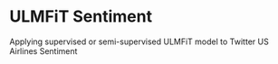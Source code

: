 # ULMFiT Sentiment
Applying supervised or semi-supervised ULMFiT model to Twitter US Airlines Sentiment 
